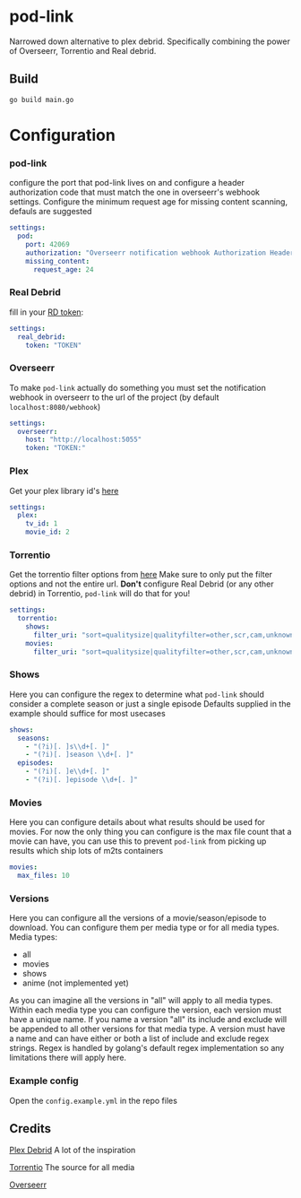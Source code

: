 # pod-link
Narrowed down alternative to plex debrid. Specifically combining the power of Overseerr, Torrentio and Real debrid.
## Build
`go build main.go`

# Configuration
### pod-link
configure the port that pod-link lives on and configure a header authorization code that must match the one in overseerr's webhook settings. Configure the minimum request age for missing content scanning, defauls are suggested

```yml
settings:
  pod:
    port: 42069
    authorization: "Overseerr notification webhook Authorization Header"
    missing_content:
      request_age: 24
```

### Real Debrid
fill in your [RD token](https://real-debrid.com/apitoken):
```yml
settings:
  real_debrid:
    token: "TOKEN"
```

### Overseerr
To make `pod-link` actually do something you must set the notification webhook in overseerr to the url of the project (by default `localhost:8080/webhook`)
```yml
settings:
  overseerr:
    host: "http://localhost:5055"
    token: "TOKEN:"
```

### Plex
Get your plex library id's [here](https://plex.tv/devices.xml)
```yml
settings:
  plex:
    tv_id: 1
    movie_id: 2
```

### Torrentio
Get the torrentio filter options from [here](https://torrentio.strem.fun/configure)
Make sure to only put the filter options and not the entire url.
**Don't** configure Real Debrid (or any other debrid) in Torrentio, `pod-link` will do that for you!
```yml
settings:
  torrentio:
    shows:
      filter_uri: "sort=qualitysize|qualityfilter=other,scr,cam,unknown"
    movies:
      filter_uri: "sort=qualitysize|qualityfilter=other,scr,cam,unknown"
```

### Shows
Here you can configure the regex to determine what `pod-link` should consider a complete season or just a single episode
Defaults supplied in the example should suffice for most usecases
```yml
shows:
  seasons:
    - "(?i)[. ]s\\d+[. ]"
    - "(?i)[. ]season \\d+[. ]"
  episodes:
    - "(?i)[. ]e\\d+[. ]"
    - "(?i)[. ]episode \\d+[. ]"
```

### Movies
Here you can configure details about what results should be used for movies. For now the only thing you can configure is the max file count that a movie can have, you can use this to prevent `pod-link` from picking up results which ship lots of m2ts containers
```yml
movies:
  max_files: 10
```

### Versions
Here you can configure all the versions of a movie/season/episode to download.
You can configure them per media type or for all media types.
Media types:
- all
- movies
- shows
- anime (not implemented yet)

As you can imagine all the versions in "all" will apply to all media types.
Within each media type you can configure the version, each version must have a unique name.
If you name a version "all" its include and exclude will be appended to all other versions for that media type.
A version must have a name and can have either or both a list of include and exclude regex strings.
Regex is handled by golang's default regex implementation so any limitations there will apply here.

### Example config
Open the `config.example.yml` in the repo files

## Credits
[Plex Debrid](https://github.com/itsToggle/plex_debrid/) A lot of the inspiration

[Torrentio](https://github.com/TheBeastLT/torrentio-scraper) The source for all media

[Overseerr](https://github.com/sct/overseerr)
